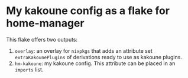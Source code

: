 # My kakoune config as a flake for home-manager

This flake offers two outputs:

1. `overlay`: an overlay for `nixpkgs` that adds an attribute set `extraKakounePlugins` of derivations ready to use as kakoune plugins.
2. `hm-kakoune`: my kakoune config. This attribute can be placed in an `imports` list.


